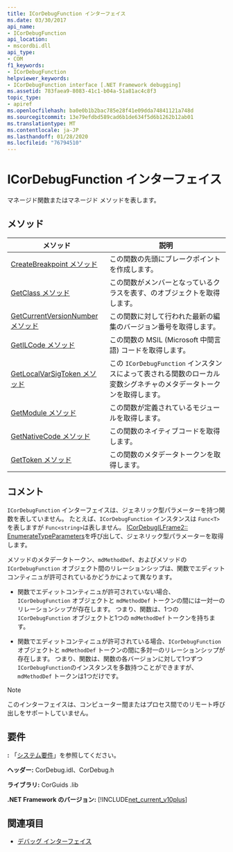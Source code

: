 ```yaml
---
title: ICorDebugFunction インターフェイス
ms.date: 03/30/2017
api_name:
- ICorDebugFunction
api_location:
- mscordbi.dll
api_type:
- COM
f1_keywords:
- ICorDebugFunction
helpviewer_keywords:
- ICorDebugFunction interface [.NET Framework debugging]
ms.assetid: 783faea9-8083-41c1-b04a-51a81ac4c8f3
topic_type:
- apiref
ms.openlocfilehash: ba0e0b1b2bac785e28f41e09dda74841121a748d
ms.sourcegitcommit: 13e79efdbd589cad6b1de634f5d6b1262b12ab01
ms.translationtype: MT
ms.contentlocale: ja-JP
ms.lasthandoff: 01/28/2020
ms.locfileid: "76794510"
---
```

# <a name="icordebugfunction-interface"></a>ICorDebugFunction インターフェイス

マネージド関数またはマネージド メソッドを表します。  
  
## <a name="methods"></a>メソッド  
  
|メソッド|説明|  
|------------|-----------------|  
|[CreateBreakpoint メソッド](icordebugfunction-createbreakpoint-method.md)|この関数の先頭にブレークポイントを作成します。|  
|[GetClass メソッド](icordebugfunction-getclass-method.md)|この関数がメンバーとなっているクラスを表す、のオブジェクトを取得します。|  
|[GetCurrentVersionNumber メソッド](icordebugfunction-getcurrentversionnumber-method.md)|この関数に対して行われた最新の編集のバージョン番号を取得します。|  
|[GetILCode メソッド](icordebugfunction-getilcode-method.md)|この関数の MSIL (Microsoft 中間言語) コードを取得します。|  
|[GetLocalVarSigToken メソッド](icordebugfunction-getlocalvarsigtoken-method.md)|この `ICorDebugFunction` インスタンスによって表される関数のローカル変数シグネチャのメタデータトークンを取得します。|  
|[GetModule メソッド](icordebugfunction-getmodule-method.md)|この関数が定義されているモジュールを取得します。|  
|[GetNativeCode メソッド](icordebugfunction-getnativecode-method.md)|この関数のネイティブコードを取得します。|  
|[GetToken メソッド](icordebugfunction-gettoken-method.md)|この関数のメタデータトークンを取得します。|  
  
## <a name="remarks"></a>コメント  
 `ICorDebugFunction` インターフェイスは、ジェネリック型パラメーターを持つ関数を表していません。 たとえば、`ICorDebugFunction` インスタンスは `Func<T>` を表しますが `Func<string>`は表しません。 [ICorDebugILFrame2:: EnumerateTypeParameters](icordebugilframe2-enumeratetypeparameters-method.md)を呼び出して、ジェネリック型パラメーターを取得します。  
  
 メソッドのメタデータトークン、`mdMethodDef`、およびメソッドの `ICorDebugFunction` オブジェクト間のリレーションシップは、関数でエディットコンティニュが許可されているかどうかによって異なります。  
  
- 関数でエディットコンティニュが許可されていない場合、`ICorDebugFunction` オブジェクトと `mdMethodDef` トークンの間には一対一のリレーションシップが存在します。 つまり、関数は、1つの `ICorDebugFunction` オブジェクトと1つの `mdMethodDef` トークンを持ちます。  
  
- 関数でエディットコンティニュが許可されている場合、`ICorDebugFunction` オブジェクトと `mdMethodDef` トークンの間に多対一のリレーションシップが存在します。 つまり、関数は、関数の各バージョンに対して1つずつ `ICorDebugFunction`のインスタンスを多数持つことができますが、`mdMethodDef` トークンは1つだけです。  
  
> [!NOTE]
> このインターフェイスは、コンピューター間またはプロセス間でのリモート呼び出しをサポートしていません。  
  
## <a name="requirements"></a>要件  
 **:** 「[システム要件](../../../../docs/framework/get-started/system-requirements.md)」を参照してください。  
  
 **ヘッダー:** CorDebug.idl、CorDebug.h  
  
 **ライブラリ:** CorGuids .lib  
  
 **.NET Framework のバージョン:** [!INCLUDE[net_current_v10plus](../../../../includes/net-current-v10plus-md.md)]  
  
## <a name="see-also"></a>関連項目

- [デバッグ インターフェイス](debugging-interfaces.md)
